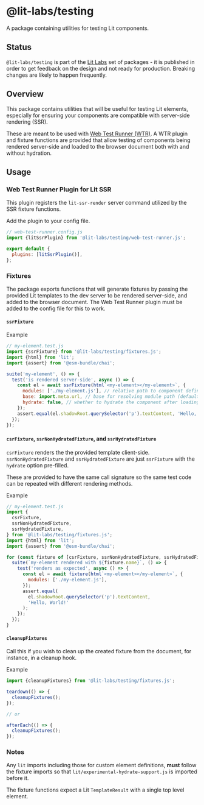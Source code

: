 # @lit-labs/testing

A package containing utilities for testing Lit components.

## Status

`@lit-labs/testing` is part of the [Lit
Labs](https://lit.dev/docs/libraries/labs/) set of packages - it is published in
order to get feedback on the design and not ready for production. Breaking
changes are likely to happen frequently.

## Overview

This package contains utilities that will be useful for testing Lit elements,
especially for ensuring your components are compatible with server-side
rendering (SSR).

These are meant to be used with [Web Test Runner
(WTR)](https://modern-web.dev/docs/test-runner/overview/). A WTR plugin and
fixture functions are provided that allow testing of components being rendered
server-side and loaded to the browser document both with and without hydration.

## Usage

### Web Test Runner Plugin for Lit SSR

This plugin registers the `lit-ssr-render` server command utilized by the SSR
fixture functions.

Add the plugin to your config file.

```js
// web-test-runner.config.js
import {litSsrPlugin} from '@lit-labs/testing/web-test-runner.js';

export default {
  plugins: [litSsrPlugin()],
};
```

### Fixtures

The package exports functions that will generate fixtures by passing the
provided Lit templates to the dev server to be rendered server-side, and
added to the browser document. The Web Test Runner plugin must be added to the
config file for this to work.

#### `ssrFixture`

Example

```js
// my-element.test.js
import {ssrFixture} from '@lit-labs/testing/fixtures.js';
import {html} from 'lit';
import {assert} from '@esm-bundle/chai';

suite('my-element', () => {
  test('is rendered server-side', async () => {
    const el = await ssrFixture(html`<my-element></my-element>`, {
      modules: ['./my-element.js'], // relative path to component definition
      base: import.meta.url, // base for resolving module path (default: test file path)
      hydrate: false, // whether to hydrate the component after loading the document (default: true)
    });
    assert.equal(el.shadowRoot.querySelector('p').textContent, 'Hello, World!');
  });
});
```

#### `csrFixture`, `ssrNonHydratedFixture`, and `ssrHydratedFixture`

`csrFixture` renders the the provided template client-side.
`ssrNonHydratedFixture` and `ssrHydratedFixture` are just `ssrFixture` with the
`hydrate` option pre-filled.

These are provided to have the same call signature so the same test code can be
repeated with different rendering methods.

Example

```js
// my-element.test.js
import {
  csrFixture,
  ssrNonHydratedFixture,
  ssrHydratedFixture,
} from '@lit-labs/testing/fixtures.js';
import {html} from 'lit';
import {assert} from '@esm-bundle/chai';

for (const fixture of [csrFixture, ssrNonHydratedFixture, ssrHydratedFixture]) {
  suite(`my-element rendered with ${fixture.name}`, () => {
    test('renders as expected', async () => {
      const el = await fixture(html`<my-element></my-element>`, {
        modules: ['./my-element.js'],
      });
      assert.equal(
        el.shadowRoot.querySelector('p').textContent,
        'Hello, World!'
      );
    });
  });
}
```

#### `cleanupFixtures`

Call this if you wish to clean up the created fixture from the document, for
instance, in a cleanup hook.

Example

```js
import {cleanupFixtures} from '@lit-labs/testing/fixtures.js';

teardown(() => {
  cleanupFixtures();
});

// or

afterEach(() => {
  cleanupFixtures();
});
```

### Notes

Any `lit` imports including those for custom element definitions, **must**
follow the fixture imports so that `lit/experimental-hydrate-support.js` is
imported before it.

The fixture functions expect a Lit `TemplateResult` with a single top level
element.
